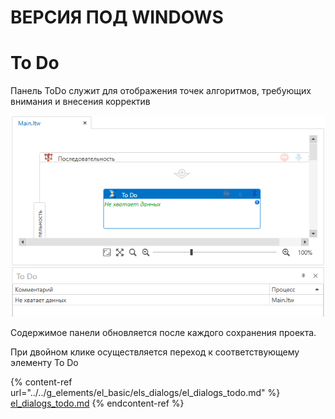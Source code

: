 # ВЕРСИЯ ПОД WINDOWS

# To Do

Панель ToDo служит для отображения точек алгоритмов, требующих внимания и внесения корректив

![](../resources/projects/image-567.png)

Содержимое панели обновляется после каждого сохранения проекта.

При двойном клике осуществляется переход к соответствующему элементу To Do

{% content-ref url="../../g_elements/el_basic/els_dialogs/el_dialogs_todo.md" %}
[el\_dialogs\_todo.md](../../g\_elements/el\_basic/els\_dialogs/el\_dialogs\_todo.md)
{% endcontent-ref %}
